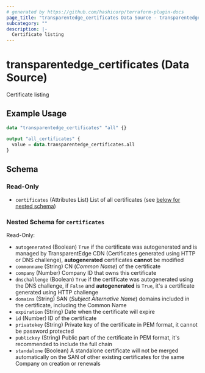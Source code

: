 ```yaml
---
# generated by https://github.com/hashicorp/terraform-plugin-docs
page_title: "transparentedge_certificates Data Source - transparentedge"
subcategory: ""
description: |-
  Certificate listing
---
```


# transparentedge_certificates (Data Source)

Certificate listing

## Example Usage

```terraform
data "transparentedge_certificates" "all" {}

output "all_certificates" {
  value = data.transparentedge_certificates.all
}
```

<!-- schema generated by tfplugindocs -->
## Schema

### Read-Only

- `certificates` (Attributes List) List of all certificates (see [below for nested schema](#nestedatt--certificates))

<a id="nestedatt--certificates"></a>
### Nested Schema for `certificates`

Read-Only:

- `autogenerated` (Boolean) `True` if the certificate was autogenerated and is managed by TransparentEdge CDN (Certificates generated using HTTP or DNS challenge), **autogenerated** certificates **cannot** be modified
- `commonname` (String) CN (_Common Name_) of the certificate
- `company` (Number) Company ID that owns this certificate
- `dnschallenge` (Boolean) `True` if the certificate was autogenerated using the DNS challenge, if `False` and **autogenerated** is `True`, it's a certificate generated using HTTP challenge
- `domains` (String) SAN (_Subject Alternative Name_) domains included in the certificate, including the Common Name
- `expiration` (String) Date when the certificate will expire
- `id` (Number) ID of the certificate
- `privatekey` (String) Private key of the certificate in PEM format, it cannot be password protected
- `publickey` (String) Public part of the certificate in PEM format, it's recommended to include the full chain
- `standalone` (Boolean) A standalone certificate will not be merged automatically on the SAN of other existing certificates for the same Company on creation or renewals

